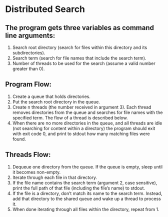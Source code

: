 # Distributed Search

## The program gets three variables as command line arguments:
1. Search root directory (search for files within this directory and its subdirectories).
2. Search term (search for file names that include the search term).
3. Number of threads to be used for the search (assume a valid number greater than 0).

## Program Flow:
1. Create a queue that holds directories.
2. Put the search root directory in the queue.
3. Create n threads (the number received in argument 3). Each thread removes directories from the queue and searches for file names with the specified term. The flow of a thread is described below.
4. When there are no more directories in the queue, and all threads are idle (not searching for content within a directory) the program should exit with exit code 0, and print to stdout how many matching files were found.

## Threads Flow:
1. Dequeue one directory from the queue. If the queue is empty, sleep until it becomes non-empty.
2. Iterate through each file in that directory.
3. If the file name contains the search term (argument 2, case sensitive), print the full path of that file (including the file’s name) to stdout.
4. If the file is a directory, don’t match its name to the search term. Instead, add that directory to the shared queue and wake up a thread to process it.
5. When done iterating through all files within the directory, repeat from 1.

